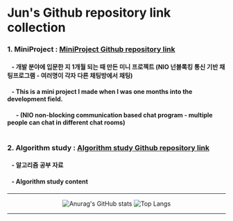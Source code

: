 # Jun's Github repository link collection
### 1. MiniProject : [MiniProject Github repository link](https://github.com/tjdtls690/miniProject.git)
####  &nbsp;&nbsp;&nbsp;- 개발 분야에 입문한 지 1개월 되는 때 만든 미니 프로젝트 (NIO 넌블록킹 통신 기반 채팅프로그램 - 여러명이 각자 다른 채팅방에서 채팅)
####  &nbsp;&nbsp;&nbsp;- This is a mini project I made when I was one months into the development field. 
####  &nbsp;&nbsp;&nbsp;&nbsp;&nbsp;&nbsp;- (NIO non-blocking communication based chat program - multiple people can chat in different chat rooms)<br/><br/>
### 2. Algorithm study : [Algorithm study Github repository link](https://github.com/tjdtls690/algorithm_study.git)
#### &nbsp;&nbsp;&nbsp;- 알고리즘 공부 자료
#### &nbsp;&nbsp;&nbsp;- Algorithm study content

<hr/>
<div align="center">
  
![Anurag's GitHub stats](https://github-readme-stats.vercel.app/api?username=tjdtls690&show_icons=true&theme=tokyonight)&nbsp;![Top Langs](https://github-readme-stats.vercel.app/api/top-langs/?username=tjdtls690&layout=compact&theme=tokyonight)
  
</div>
<hr/>
